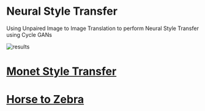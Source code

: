# Neural Style Transfer
Using Unpaired Image to Image Translation to perform Neural Style Transfer using Cycle GANs

![results](https://i.imgur.com/ASDqrJH.jpeg)

# [Monet Style Transfer](https://www.kaggle.com/c/gan-getting-started)

# [Horse to Zebra](https://www.kaggle.com/balraj98/horse2zebra-dataset)
